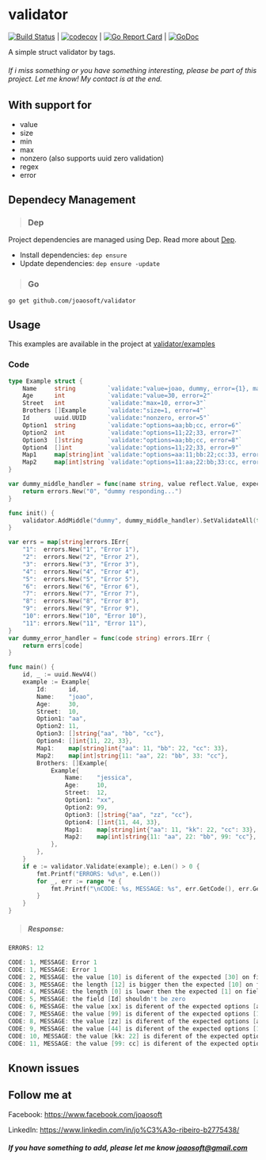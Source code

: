 # validator
[![Build Status](https://travis-ci.org/joaosoft/validator.svg?branch=master)](https://travis-ci.org/joaosoft/validator) | [![codecov](https://codecov.io/gh/joaosoft/validator/branch/master/graph/badge.svg)](https://codecov.io/gh/joaosoft/validator) | [![Go Report Card](https://goreportcard.com/badge/github.com/joaosoft/validator)](https://goreportcard.com/report/github.com/joaosoft/validator) | [![GoDoc](https://godoc.org/github.com/joaosoft/validator?status.svg)](https://godoc.org/github.com/joaosoft/validator)

A simple struct validator by tags.

###### If i miss something or you have something interesting, please be part of this project. Let me know! My contact is at the end.

## With support for
* value
* size
* min 
* max 
* nonzero (also supports uuid zero validation)
* regex
* error

## Dependecy Management 
>### Dep

Project dependencies are managed using Dep. Read more about [Dep](https://github.com/golang/dep).
* Install dependencies: `dep ensure`
* Update dependencies: `dep ensure -update`


>### Go
```
go get github.com/joaosoft/validator
```

## Usage 
This examples are available in the project at [validator/examples](https://github.com/joaosoft/validator/tree/master/examples)

### Code
```go
type Example struct {
	Name     string         `validate:"value=joao, dummy, error={1}, max=10"`
	Age      int            `validate:"value=30, error=2"`
	Street   int            `validate:"max=10, error=3"`
	Brothers []Example      `validate:"size=1, error=4"`
	Id       uuid.UUID      `validate:"nonzero, error=5"`
	Option1  string         `validate:"options=aa;bb;cc, error=6"`
	Option2  int            `validate:"options=11;22;33, error=7"`
	Option3  []string       `validate:"options=aa;bb;cc, error=8"`
	Option4  []int          `validate:"options=11;22;33, error=9"`
	Map1     map[string]int `validate:"options=aa:11;bb:22;cc:33, error=10"`
	Map2     map[int]string `validate:"options=11:aa;22:bb;33:cc, error=11"`
}

var dummy_middle_handler = func(name string, value reflect.Value, expected interface{}, err *errors.ListErr) errors.IErr {
	return errors.New("0", "dummy responding...")
}

func init() {
	validator.AddMiddle("dummy", dummy_middle_handler).SetValidateAll(true).SetErrorCodeHandler(dummy_error_handler)
}

var errs = map[string]errors.IErr{
	"1":  errors.New("1", "Error 1"),
	"2":  errors.New("2", "Error 2"),
	"3":  errors.New("3", "Error 3"),
	"4":  errors.New("4", "Error 4"),
	"5":  errors.New("5", "Error 5"),
	"6":  errors.New("6", "Error 6"),
	"7":  errors.New("7", "Error 7"),
	"8":  errors.New("8", "Error 8"),
	"9":  errors.New("9", "Error 9"),
	"10": errors.New("10", "Error 10"),
	"11": errors.New("11", "Error 11"),
}
var dummy_error_handler = func(code string) errors.IErr {
	return errs[code]
}

func main() {
	id, _ := uuid.NewV4()
	example := Example{
		Id:      id,
		Name:    "joao",
		Age:     30,
		Street:  10,
		Option1: "aa",
		Option2: 11,
		Option3: []string{"aa", "bb", "cc"},
		Option4: []int{11, 22, 33},
		Map1:    map[string]int{"aa": 11, "bb": 22, "cc": 33},
		Map2:    map[int]string{11: "aa", 22: "bb", 33: "cc"},
		Brothers: []Example{
			Example{
				Name:    "jessica",
				Age:     10,
				Street:  12,
				Option1: "xx",
				Option2: 99,
				Option3: []string{"aa", "zz", "cc"},
				Option4: []int{11, 44, 33},
				Map1:    map[string]int{"aa": 11, "kk": 22, "cc": 33},
				Map2:    map[int]string{11: "aa", 22: "bb", 99: "cc"},
			},
		},
	}
	if e := validator.Validate(example); e.Len() > 0 {
		fmt.Printf("ERRORS: %d\n", e.Len())
		for _, err := range *e {
			fmt.Printf("\nCODE: %s, MESSAGE: %s", err.GetCode(), err.GetError())
		}
	}
}
```

> ##### Response:
```go
ERRORS: 12

CODE: 1, MESSAGE: Error 1
CODE: 1, MESSAGE: Error 1
CODE: 2, MESSAGE: the value [10] is diferent of the expected [30] on field [Age]
CODE: 3, MESSAGE: the length [12] is bigger then the expected [10] on field [Street]
CODE: 4, MESSAGE: the length [0] is lower then the expected [1] on field [Brothers]
CODE: 5, MESSAGE: the field [Id] shouldn't be zero
CODE: 6, MESSAGE: the value [xx] is diferent of the expected options [aa;bb;cc] on field [Option1]
CODE: 7, MESSAGE: the value [99] is diferent of the expected options [11;22;33] on field [Option2]
CODE: 8, MESSAGE: the value [zz] is diferent of the expected options [aa;bb;cc] on field [Option3]
CODE: 9, MESSAGE: the value [44] is diferent of the expected options [11;22;33] on field [Option4]
CODE: 10, MESSAGE: the value [kk: 22] is diferent of the expected options [aa:11;bb:22;cc:33] on field [Map1]
CODE: 11, MESSAGE: the value [99: cc] is diferent of the expected options [11:aa;22:bb;33:cc] on field [Map2]
```

## Known issues

## Follow me at
Facebook: https://www.facebook.com/joaosoft

LinkedIn: https://www.linkedin.com/in/jo%C3%A3o-ribeiro-b2775438/

##### If you have something to add, please let me know joaosoft@gmail.com
